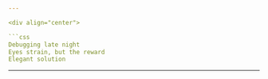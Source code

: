 ```yaml
---

<div align="center">

```css
Debugging late night
Eyes strain, but the reward
Elegant solution
```

</div>

---
```

